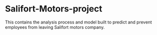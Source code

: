 # Salifort-Motors-project
This contains the analysis process and model built to predict and prevent employees from leaving Salifort motors company.
